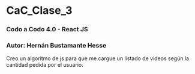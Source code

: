 # CaC_Clase_3

### Codo a Codo 4.0 - React JS

### Autor: Hernán Bustamante Hesse

Creo un algoritmo de js para que me cargue un listado de videos según la cantidad pedida por el usuario.
